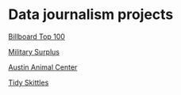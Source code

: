 # Data journalism projects

[Billboard Top 100](https://bonanastasia.github.io/billboard-100/)

[Military Surplus](https://bonanastasia.github.io/military-surplus/)

[Austin Animal Center](https://bonanastasia.github.io/austin-animal-center/)

[Tidy Skittles](https://bonanastasia.github.io/plotting-skittles/)
